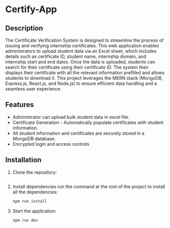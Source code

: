 # Certify-App

## Description
The Certificate Verification System is designed to streamline the process of issuing and verifying internship certificates. This web application enables administrators to upload student data via an Excel sheet, which includes details such as certificate ID, student name, internship domain, and internship start and end dates. Once the data is uploaded, students can search for their certificate using their certificate ID. The system then displays their certificate with all the relevant information prefilled and allows students to download it. This project leverages the MERN stack (MongoDB, Express.js, React.js, and Node.js) to ensure efficient data handling and a seamless user experience.

## Features
- Administrator can upload bulk student data in excel file.
- Certificate Generation - Automatically populate certificates with student information.
- All student information and certificates are securely stored in a MongoDB database.
- Encrypted login and access controls

## Installation
1. Clone the repository:
    ```sh
    ```
3. Install dependencies run the command at the root of the project to install all the dependencies:
    ```sh
    npm run install
    ```
4. Start the application:
    ```sh
    npm run dev
    ```
